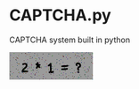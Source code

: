 # CAPTCHA.py
CAPTCHA system built in python

![captcha](https://github.com/kmranrg/CAPTCHA.py/blob/main/captcha.png)
